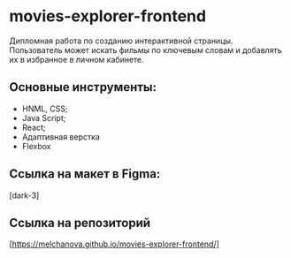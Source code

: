 # movies-explorer-frontend

Дипломная работа по созданию интерактивной страницы. Пользователь может искать фильмы по ключевым словам и добавлять их в избранное в личном кабинете.

## Основные инструменты:

- HNML, CSS;
- Java Script;
- React;
- Адаптивная верстка
- Flexbox

## Сcылка на макет в Figma:
[dark-3]
## Ссылка на репозиторий
[https://melchanova.github.io/movies-explorer-frontend/]